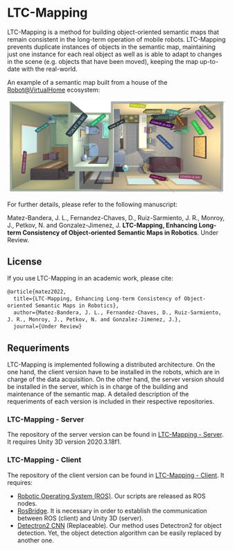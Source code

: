 # LTC-Mapping

LTC-Mapping is a method for building object-oriented semantic maps that remain consistent in the long-term operation of mobile robots. LTC-Mapping prevents duplicate instances of objects in the semantic map, maintaining just one instance for each real object as well as is able to adapt to changes in the scene (e.g. objects that have been moved), keeping the map up-to-date with the real-world. 

An example of a semantic map built from a house of the [Robot@VirtualHome](https://github.com/DavidFernandezChaves/RobotAtVirtualHome) ecosystem:

<div align="center">
  <img src="https://github.com/MAPIRlab/LTC-Mapping-Server/blob/master/Textures/example_semantic_mapping.png?raw=true"/>
</div>

For further details, please refer to the following manuscript:

Matez-Bandera, J. L., Fernandez-Chaves, D., Ruiz-Sarmiento, J. R., Monroy, J., Petkov, N. and Gonzalez-Jimenez, J. **LTC-Mapping, Enhancing Long-term Consistency of Object-oriented Semantic Maps in Robotics**. Under Review.

## License

If you use LTC-Mapping in an academic work, please cite:

```
@article{matez2022,
  title={LTC-Mapping, Enhancing Long-term Consistency of Object-oriented Semantic Maps in Robotics},
  author={Matez-Bandera, J. L., Fernandez-Chaves, D., Ruiz-Sarmiento, J. R., Monroy, J., Petkov, N. and Gonzalez-Jimenez, J.},
  journal={Under Review}
```

## Requeriments

LTC-Mapping is implemented following a distributed architecture. On the one hand, the client version have to be installed in the robots, which are in charge of the data acquisition. On the other hand, the server version should be installed in the server, which is in charge of the building and maintenance of the semantic map. A detailed description of the requeriments of each version is included in their respective repositories.

### LTC-Mapping - Server
The repository of the server version can be found in [LTC-Mapping - Server](https://github.com/MAPIRlab/LTC-Mapping-Server). It requires Unity 3D version 2020.3.18f1.

### LTC-Mapping - Client
The repository of the client version can be found in [LTC-Mapping - Client](https://github.com/MAPIRlab/LTC-Mapping-Client). It requires:
  - [Robotic Operating System (ROS)](https://www.ros.org/). Our scripts are released as ROS nodes.
  - [RosBridge](http://wiki.ros.org/rosbridge_suite). It is necessary in order to establish the communication between ROS (client) and Unity 3D (server).
  - [Detectron2 CNN](https://github.com/DavidFernandezChaves/Detectron2_ros) (Replaceable). Our method uses Detectron2 for object detection. Yet, the object detection algorithm can be easily replaced by another one.

